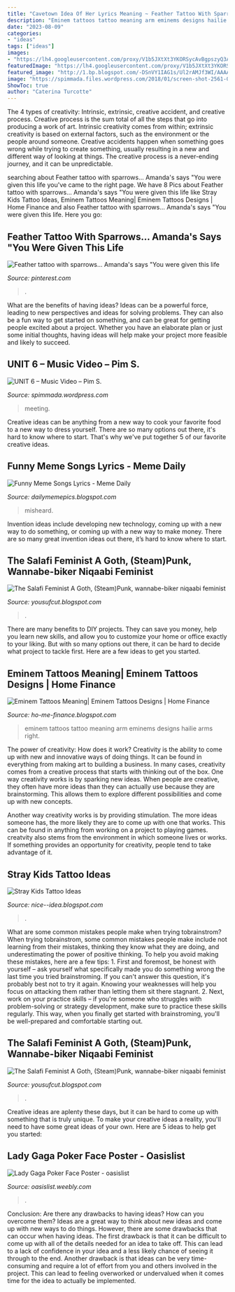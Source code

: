 ```yaml
---
title: "Cavetown Idea Of Her Lyrics Meaning ~ Feather Tattoo With Sparrows... Amanda&#039;s Says &quot;you Were Given This Life"
description: "Eminem tattoos tattoo meaning arm eminems designs hailie arms right"
date: "2023-08-09"
categories:
- "ideas"
tags: ["ideas"]
images:
- "https://lh4.googleusercontent.com/proxy/V1b5JXtXt3YKORSycAvBgpszyQ3Ai42PT1WCxK7fHiqGJhHo8WFjT-XvFb3OulQu_XMk8Y_9L91kW4ZoLQI6sCzK188b-cWtpOtNBd27htuX6qqkNGEMobXxNTa33e_TftnahpoDQ6q2cYxQMQ=w1200-h630-p-k-no-nu"
featuredImage: "https://lh4.googleusercontent.com/proxy/V1b5JXtXt3YKORSycAvBgpszyQ3Ai42PT1WCxK7fHiqGJhHo8WFjT-XvFb3OulQu_XMk8Y_9L91kW4ZoLQI6sCzK188b-cWtpOtNBd27htuX6qqkNGEMobXxNTa33e_TftnahpoDQ6q2cYxQMQ=w1200-h630-p-k-no-nu"
featured_image: "http://1.bp.blogspot.com/-DSnVY1IAG1s/Ul2rAMJf3WI/AAAAAAAAEKE/JE2jbfifaGA/s1600/Eminem-Tattoos-Tattoos-of-Eminem-2.jpg"
image: "https://spimmada.files.wordpress.com/2018/01/screen-shot-2561-01-25-at-1-47-35-pm.png"
ShowToc: true
author: "Caterina Turcotte"
---
```



The 4 types of creativity: Intrinsic, extrinsic, creative accident, and creative process.
Creative process is the sum total of all the steps that go into producing a work of art. Intrinsic creativity comes from within; extrinsic creativity is based on external factors, such as the environment or the people around someone. Creative accidents happen when something goes wrong while trying to create something, usually resulting in a new and different way of looking at things. The creative process is a never-ending journey, and it can be unpredictable.

	

		
searching about Feather tattoo with sparrows... Amanda&#039;s says &quot;You were given this life you've came to the right page. We have 8 Pics about Feather tattoo with sparrows... Amanda&#039;s says &quot;You were given this life like Stray Kids Tattoo Ideas, Eminem Tattoos Meaning| Eminem Tattoos Designs | Home Finance and also Feather tattoo with sparrows... Amanda&#039;s says &quot;You were given this life. Here you go:
		
    
## Feather Tattoo With Sparrows... Amanda&#039;s Says &quot;You Were Given This Life

<img loading=lazy src="https://s-media-cache-ak0.pinimg.com/736x/1a/a9/41/1aa94187af06b361ff8d5d065e0496d6.jpg" onerror="this.onerror=null;this.src='https://tse4.mm.bing.net/th?id=OIP.Lj8PgSxaRZ89Ca5fegqN3AHaNJ&amp;pid=15.1';" alt="Feather tattoo with sparrows... Amanda&#039;s says &quot;You were given this life">

_Source: pinterest.com_

>. 

	

What are the benefits of having ideas?
Ideas can be a powerful force, leading to new perspectives and ideas for solving problems. They can also be a fun way to get started on something, and can be great for getting people excited about a project. Whether you have an elaborate plan or just some initial thoughts, having ideas will help make your project more feasible and likely to succeed.

    
## UNIT 6 – Music Video – Pim S.

<img loading=lazy src="https://spimmada.files.wordpress.com/2018/01/screen-shot-2561-01-25-at-1-47-35-pm.png" onerror="this.onerror=null;this.src='https://tse2.mm.bing.net/th?id=OIP.YAT6YDYF9Ouub9HIHbKouQHaLr&amp;pid=15.1';" alt="UNIT 6 – Music Video – Pim S.">

_Source: spimmada.wordpress.com_

>meeting. 

	

Creative ideas can be anything from a new way to cook your favorite food to a new way to dress yourself. There are so many options out there, it's hard to know where to start. That's why we've put together 5 of our favorite creative ideas.

    
## Funny Meme Songs Lyrics - Meme Daily

<img loading=lazy src="https://i.pinimg.com/originals/47/d3/2f/47d32f6f23c5258bbd61d9efd7eb556a.jpg" onerror="this.onerror=null;this.src='https://tse2.mm.bing.net/th?id=OIP.R8Ddck0YhXbngiOF9N8NmQHaFJ&amp;pid=15.1';" alt="Funny Meme Songs Lyrics - Meme Daily">

_Source: dailymemepics.blogspot.com_

>misheard. 

	

Invention ideas include developing new technology, coming up with a new way to do something, or coming up with a new way to make money. There are so many great invention ideas out there, it’s hard to know where to start.

    
## The Salafi Feminist A Goth, (Steam)Punk, Wannabe-biker Niqaabi Feminist

<img loading=lazy src="https://lh3.googleusercontent.com/proxy/ORM-9ZwoeaW6xyLPcS887Eg-8-d5ba5mfjD_E5-gD2SXC9_Mk6whndyeKYes53INUzMgD-3pyDtNSwbp3LyKnwpf2_suTzYp5nXw_xlBIR0W8FOIZuUWIqVHZvAZZIVfz0lun91n2yxG-Y2HkhD21rUA7mA1c7mCf6Mi3vf1bEnPMEojjPiQoYa4Z68BgGe7K9mVydZkNgQ4EOqFbBrhFm6cqvgmjI9QvlIRsE-jTDmvnHN9L5TLYWO8xsmPZEVPE_SpVvOWnURb1UxlrF031oqVhSgn=s0-d" onerror="this.onerror=null;this.src='https://tse3.mm.bing.net/th?id=OIP.voqWVktOmjhedk6JnjDsJQAAAA&amp;pid=15.1';" alt="The Salafi Feminist A Goth, (Steam)Punk, wannabe-biker niqaabi feminist">

_Source: yousufcut.blogspot.com_

>. 

	

There are many benefits to DIY projects. They can save you money, help you learn new skills, and allow you to customize your home or office exactly to your liking. But with so many options out there, it can be hard to decide what project to tackle first. Here are a few ideas to get you started.

    
## Eminem Tattoos Meaning| Eminem Tattoos Designs | Home Finance

<img loading=lazy src="http://1.bp.blogspot.com/-DSnVY1IAG1s/Ul2rAMJf3WI/AAAAAAAAEKE/JE2jbfifaGA/s1600/Eminem-Tattoos-Tattoos-of-Eminem-2.jpg" onerror="this.onerror=null;this.src='https://tse2.mm.bing.net/th?id=OIP.HW53tT3kpR5NA0hzafUVQQHaE6&amp;pid=15.1';" alt="Eminem Tattoos Meaning| Eminem Tattoos Designs | Home Finance">

_Source: ho-me-finance.blogspot.com_

>eminem tattoos tattoo meaning arm eminems designs hailie arms right. 

	

The power of creativity: How does it work?
Creativity is the ability to come up with new and innovative ways of doing things. It can be found in everything from making art to building a business. In many cases, creativity comes from a creative process that starts with thinking out of the box.
One way creativity works is by sparking new ideas. When people are creative, they often have more ideas than they can actually use because they are brainstorming. This allows them to explore different possibilities and come up with new concepts.

Another way creativity works is by providing stimulation. The more ideas someone has, the more likely they are to come up with one that works. This can be found in anything from working on a project to playing games. creatvity also stems from the environment in which someone lives or works. If something provides an opportunity for creativity, people tend to take advantage of it.

    
## Stray Kids Tattoo Ideas

<img loading=lazy src="https://lh4.googleusercontent.com/proxy/V1b5JXtXt3YKORSycAvBgpszyQ3Ai42PT1WCxK7fHiqGJhHo8WFjT-XvFb3OulQu_XMk8Y_9L91kW4ZoLQI6sCzK188b-cWtpOtNBd27htuX6qqkNGEMobXxNTa33e_TftnahpoDQ6q2cYxQMQ=w1200-h630-p-k-no-nu" onerror="this.onerror=null;this.src='https://tse4.mm.bing.net/th?id=OIP.Bcsnla1lQp7U9mRXbXKiCQHaD7&amp;pid=15.1';" alt="Stray Kids Tattoo Ideas">

_Source: nice--idea.blogspot.com_

>. 

	

What are some common mistakes people make when trying tobrainstrom?
When trying tobrainstrom, some common mistakes people make include not learning from their mistakes, thinking they know what they are doing, and underestimating the power of positive thinking. To help you avoid making these mistakes, here are a few tips: 1. First and foremost, be honest with yourself – ask yourself what specifically made you do something wrong the last time you tried brainstroming. If you can't answer this question, it's probably best not to try it again. Knowing your weaknesses will help you focus on attacking them rather than letting them sit there stagnant. 2. Next, work on your practice skills – if you're someone who struggles with problem-solving or strategy development, make sure to practice these skills regularly. This way, when you finally get started with brainstroming, you'll be well-prepared and comfortable starting out. 
    
## The Salafi Feminist A Goth, (Steam)Punk, Wannabe-biker Niqaabi Feminist

<img loading=lazy src="https://lh6.googleusercontent.com/proxy/iODt_MgRzyqL4vsYESH5k9IPMQV0NrEDwnNnKiKxSuX5xrVxQ4ajF56JCUMUwb2LmyNXEmjtqNeG3Tuxw7b8gzmDa_nnmQ2zWH_W_dNLGJdfwzuMCF30KuPoYRtUWrpBOg=s0-d" onerror="this.onerror=null;this.src='https://tse4.mm.bing.net/th?id=OIP.hbN-nLtEot6KwJC787xtnwAAAA&amp;pid=15.1';" alt="The Salafi Feminist A Goth, (Steam)Punk, wannabe-biker niqaabi feminist">

_Source: yousufcut.blogspot.com_

>. 

	

Creative ideas are aplenty these days, but it can be hard to come up with something that is truly unique. To make your creative ideas a reality, you'll need to have some great ideas of your own. Here are 5 ideas to help get you started: 

    
## Lady Gaga Poker Face Poster - Oasislist

<img loading=lazy src="https://oasislist.weebly.com/uploads/1/2/5/2/125252850/513479249.jpg" onerror="this.onerror=null;this.src='https://tse4.mm.bing.net/th?id=OIP.jyJ3hQAY_zkiCWqi29a5CgEsDh&amp;pid=15.1';" alt="Lady Gaga Poker Face Poster - oasislist">

_Source: oasislist.weebly.com_

>. 

	

Conclusion: Are there any drawbacks to having ideas? How can you overcome them?
Ideas are a great way to think about new ideas and come up with new ways to do things. However, there are some drawbacks that can occur when having ideas. The first drawback is that it can be difficult to come up with all of the details needed for an idea to take off. This can lead to a lack of confidence in your idea and a less likely chance of seeing it through to the end. Another drawback is that ideas can be very time-consuming and require a lot of effort from you and others involved in the project. This can lead to feeling overworked or undervalued when it comes time for the idea to actually be implemented.

